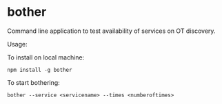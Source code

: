# bother

Command line application to test availability of services on OT discovery.

Usage:

To install on local machine:

```shell
npm install -g bother
```
To start bothering:

```shell
bother --service <servicename> --times <numberoftimes>
```